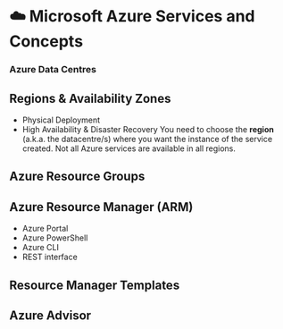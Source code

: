 # ☁️ Microsoft Azure Services and Concepts


### Azure Data Centres

## Regions & Availability Zones
- Physical Deployment
- High Availability & Disaster Recovery
You need to choose the **region** (a.k.a. the datacentre/s) where you want the instance of the service created.
Not all Azure services are available in all regions.

## Azure Resource Groups

## Azure Resource Manager (ARM)
- Azure Portal
- Azure PowerShell
- Azure CLI
- REST interface

## Resource Manager Templates

## Azure Advisor
